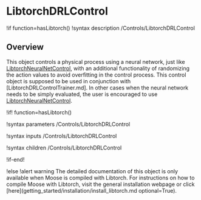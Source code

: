 # LibtorchDRLControl

!if function=hasLibtorch()
!syntax description /Controls/LibtorchDRLControl

## Overview

This object controls a physical process using a neural network, just like [LibtorchNeuralNetControl](source/libtorch/controls/LibtorchNeuralNetControl.md),
with an additional functionality of randomizing the action values to avoid overfitting in the control process.
This control object is supposed to be used in conjunction with [LibtorchDRLControlTrainer.md]. In other
cases when the neural network needs to be simply evaluated, the user is encouraged to use [LibtorchNeuralNetControl](source/libtorch/controls/LibtorchNeuralNetControl.md).

!if! function=hasLibtorch()

!syntax parameters /Controls/LibtorchDRLControl

!syntax inputs /Controls/LibtorchDRLControl

!syntax children /Controls/LibtorchDRLControl

!if-end!

!else
!alert warning
The detailed documentation of this object is only available when Moose is compiled with Libtorch.
For instructions on how to compile Moose with Libtorch, visit the general installation webpage or click
[here](getting_started/installation/install_libtorch.md optional=True).
